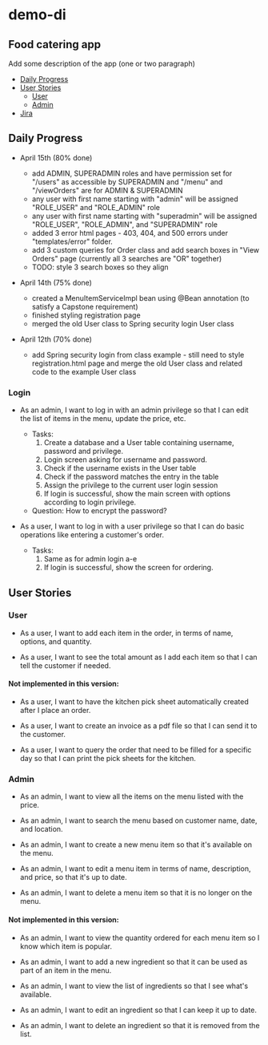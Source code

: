 # demo-di
## Food catering app

Add some description of the app (one or two paragraph)

- [Daily Progress](#Daily-Progess)
- [User Stories](#User-Stories)
  - [User](#User)
  - [Admin](#Admin)
- [Jira](https://www.google.com/)


## Daily Progress
- April 15th (80% done)
  - add ADMIN, SUPERADMIN roles and have permission set for "/users" as accessible by SUPERADMIN and "/menu" and 
    "/viewOrders" are for ADMIN & SUPERADMIN
  - any user with first name starting with "admin" will be assigned "ROLE_USER" and "ROLE_ADMIN" role
  - any user with first name starting with "superadmin" will be assigned "ROLE_USER", "ROLE_ADMIN", and "SUPERADMIN" role
  - added 3 error html pages - 403, 404, and 500 errors under "templates/error" folder.
  - add 3 custom queries for Order class and add search boxes in "View Orders" page (currently all 3 searches are "OR" 
    together)
  - TODO: style 3 search boxes so they align
  
- April 14th (75% done)
  - created a MenuItemServiceImpl bean using @Bean annotation (to satisfy a Capstone requirement)
  - finished styling registration page
  - merged the old User class to Spring security login User class

- April 12th (70% done)
  - add Spring security login from class example - still need to style registration.html page 
    and merge the old User class and related code to the example User class

### Login
- As an admin, I want to log in with an admin privilege so that I can edit the list of items in the menu, update 
the price, etc. 
  - Tasks: 
    1. Create a database and a User table containing username, password and privilege. 
    2. Login screen asking for username and password. 
    3. Check if the username exists in the User table 
    4. Check if the password matches the entry in the table 
    5. Assign the privilege to the current user login session 
    6. If login is successful, show the main screen with options according to login privilege.
  - Question: How to encrypt the password?
  

- As a user, I want to log in with a user privilege so that I can do basic operations like entering a customer's order.
  - Tasks:
    1. Same as for admin login a-e 
    2. If login is successful, show the screen for ordering.

## User Stories

### User
- As a user, I want to add each item in the order, in terms of name, options, and quantity.

- As a user, I want to see the total amount as I add each item so that I can tell the customer if needed.

#### Not implemented in this version:
- As a user, I want to have the kitchen pick sheet automatically created after I place an order.

- As a user, I want to create an invoice as a pdf file so that I can send it to the customer.

- As a user, I want to query the order that need to be filled for a specific day so that I can print the pick sheets 
for the kitchen.

### Admin
- As an admin, I want to view all the items on the menu listed with the price.

- As an admin, I want to search the menu based on customer name, date, and location.

- As an admin, I want to create a new menu item so that it's available on the menu.

- As an admin, I want to edit a menu item in terms of name, description, and price, so that it's up to date.

- As an admin, I want to delete a menu item so that it is no longer on the menu.

#### Not implemented in this version:

- As an admin, I want to view the quantity ordered for each menu item so I know which item is popular.

- As an admin, I want to add a new ingredient so that it can be used as part of an item in the menu.

- As an admin, I want to view the list of ingredients so that I see what's available.

- As an admin, I want to edit an ingredient so that I can keep it up to date.

- As an admin, I want to delete an ingredient so that it is removed from the list.

